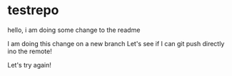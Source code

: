 # testrepo
hello, i am doing some change to the readme

I am doing this change on a new branch
Let's see if I can git push directly ino the remote!

Let's try again!
